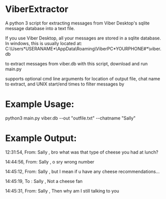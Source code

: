 # ViberExtractor
A python 3 script for extracting messages from Viber Desktop's sqlite message database into a text file.

If you use Viber Desktop, all your messages are stored in a sqlite database. In windows, this is usually located at: C:\Users\*USERANAME*\AppData\Roaming\ViberPC\*YOURPHONE#*\viber.db

to extract messages from viber.db with this script, download and run main.py

supports optional cmd line arguments for location of output file, chat name to extract, and UNIX start/end times to filter messages by

# Example Usage:

python3 main.py viber.db --out "outfile.txt" --chatname "Sally"

# Example Output:

12:31:54, From: Sally    , bro what was that type of cheese you had at lunch?

14:44:56, From: Sally    , o sry wrong number

14:45:12, From: Sally    , but I mean if u have any cheese recommendations...

14:45:19, To  : Sally    , Not a cheese fan

14:45:31, From: Sally    , Then why am I still talking to you

